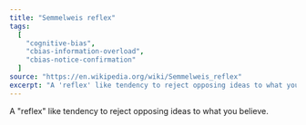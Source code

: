 ```yaml
---
title: "Semmelweis reflex"
tags:
  [
    "cognitive-bias",
    "cbias-information-overload",
    "cbias-notice-confirmation"
  ]
source: "https://en.wikipedia.org/wiki/Semmelweis_reflex"
excerpt: "A 'reflex' like tendency to reject opposing ideas to what you believe."
---
```


A "reflex" like tendency to reject opposing ideas to what you believe.
